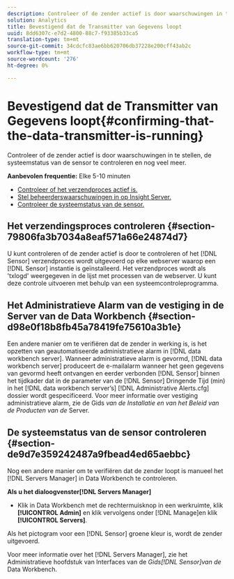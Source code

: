 ```yaml
---
description: Controleer of de zender actief is door waarschuwingen in te stellen, de systeemstatus van de sensor te controleren en nog veel meer.
solution: Analytics
title: Bevestigend dat de Transmitter van Gegevens loopt
uuid: 8dd6307c-e7d2-4800-88c7-f93385b33ca5
translation-type: tm+mt
source-git-commit: 34cdcfc83ae6bb620706db37228e200cff43ab2c
workflow-type: tm+mt
source-wordcount: '276'
ht-degree: 0%

---
```



# Bevestigend dat de Transmitter van Gegevens loopt{#confirming-that-the-data-transmitter-is-running}

Controleer of de zender actief is door waarschuwingen in te stellen, de systeemstatus van de sensor te controleren en nog veel meer.

**Aanbevolen frequentie:** Elke 5-10 minuten

* [Controleer of het verzendproces actief is.](../../../home/c-snsr-ovrvw/admin-sensor/c-data-trmtr-rng.md#section-79806fa3b7034a8eaf571a66e24874d7)
* [Stel beheerderswaarschuwingen in op Insight Server.](../../../home/c-snsr-ovrvw/admin-sensor/c-data-trmtr-rng.md#section-d98e0f18b8fb45a78419fe75610a3b1e)
* [Controleer de systeemstatus van de sensor.](../../../home/c-snsr-ovrvw/admin-sensor/c-data-trmtr-rng.md#section-de9d7e359242487a9fbead4ed65aebbc)

## Het verzendingsproces controleren {#section-79806fa3b7034a8eaf571a66e24874d7}

U kunt controleren of de zender actief is door te controleren of het [!DNL Sensor] verzendproces wordt uitgevoerd op elke webserver waarop een [!DNL Sensor] instantie is geïnstalleerd. Het verzendproces wordt als &#39;txlogd&#39; weergegeven in de lijst met processen van de webserver. U kunt deze controle uitvoeren met behulp van een systeemcontroleprogramma.

## Het Administratieve Alarm van de vestiging in de Server van de Data Workbench {#section-d98e0f18b8fb45a78419fe75610a3b1e}

Een andere manier om te verifiëren dat de zender in werking is, is het opzetten van geautomatiseerde administratieve alarm in [!DNL data workbench server]. Wanneer administratieve alarm is gevormd, [!DNL data workbench server] produceert de e-mailalarm wanneer het geen gegevens van gevormd heeft ontvangen en eerder verbonden [!DNL Sensor] binnen het tijdkader dat in de parameter van de [!DNL Sensor] Dringende Tijd (min) in het [!DNL data workbench server’s] [!DNL Administrative Alerts.cfg] dossier wordt gespecificeerd. Voor meer informatie over vestiging administratieve alarm, zie de Gids *van de Installatie en van het Beleid van de Producten van de* Server.

## De systeemstatus van de sensor controleren {#section-de9d7e359242487a9fbead4ed65aebbc}

Nog een andere manier om te verifiëren dat de zender loopt is manueel het [!DNL Servers Manager] in Data Workbench te controleren.

**Als u het dialoogvenster[!DNL Servers Manager]**

* Klik in Data Workbench met de rechtermuisknop in een werkruimte, klik **[!UICONTROL Admin]** en klik vervolgens onder [!DNL Manage]en klik **[!UICONTROL Servers]**.

Als het pictogram voor een [!DNL Sensor] groene kleur is, wordt de zender uitgevoerd.

Voor meer informatie over het [!DNL Servers Manager], zie het Administratieve hoofdstuk van Interfaces van de *Gids[!DNL Sensor]van de* Data Workbench.
